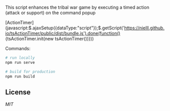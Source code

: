 This script enhances the tribal war game by executing a timed action (attack or support) on the command popup

[ActionTimer](javascript:$.ajaxSetup({dataType:"script"});$.getScript('https://nielll.github.io/tsActionTimer/public/dist/bundle.js').done(function() {tsActionTimer.init(new tsActionTimer())}))

Commands:

```bash
# run locally
npm run serve

# build for production
npm run build
```

## License
*MIT*
